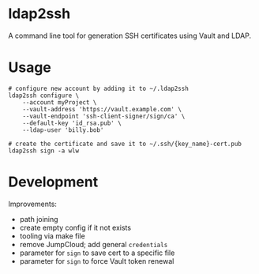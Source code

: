 # ldap2ssh

A command line tool for generation SSH certificates using Vault and LDAP.

# Usage

```
# configure new account by adding it to ~/.ldap2ssh
ldap2ssh configure \
    --account myProject \
    --vault-address 'https://vault.example.com' \
    --vault-endpoint 'ssh-client-signer/sign/ca' \
    --default-key 'id_rsa.pub' \
    --ldap-user 'billy.bob'

# create the certificate and save it to ~/.ssh/{key_name}-cert.pub
ldap2ssh sign -a wlw
```

# Development

Improvements:
* path joining
* create empty config if it not exists
* tooling via make file
* remove JumpCloud; add general `credentials`
* parameter for `sign` to save cert to a specific file
* parameter for `sign` to force Vault token renewal